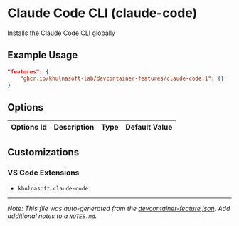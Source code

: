 
# Claude Code CLI (claude-code)

Installs the Claude Code CLI globally

## Example Usage

```json
"features": {
    "ghcr.io/khulnasoft-lab/devcontainer-features/claude-code:1": {}
}
```

## Options

| Options Id | Description | Type | Default Value |
|-----|-----|-----|-----|


## Customizations

### VS Code Extensions

- `khulnasoft.claude-code`



---

_Note: This file was auto-generated from the [devcontainer-feature.json](https://github.com/khulnasoft-lab/devcontainer-features/blob/main/src/claude-code/devcontainer-feature.json).  Add additional notes to a `NOTES.md`._
